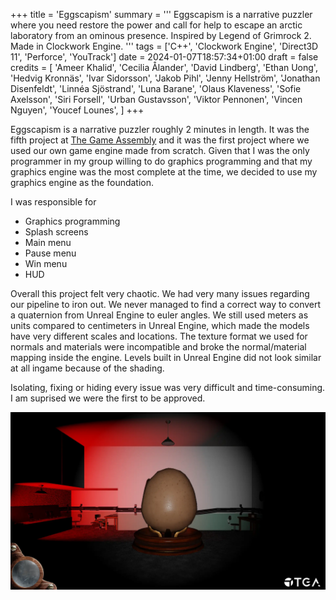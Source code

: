 +++
title = 'Eggscapism'
summary = '''
Eggscapism is a narrative puzzler where you need restore the power and call for help to escape an arctic laboratory from an ominous presence. Inspired by Legend of Grimrock 2. Made in Clockwork Engine.
'''
tags = ['C++', 'Clockwork Engine', 'Direct3D 11', 'Perforce', 'YouTrack']
date = 2024-01-07T18:57:34+01:00
draft = false
credits = [
    'Ameer Khalid',
    'Cecilia Ålander',
    'David Lindberg',
    'Ethan Uong',
    'Hedvig Kronnäs',
    'Ivar Sidorsson',
    'Jakob Pihl',
    'Jenny Hellström',
    'Jonathan Disenfeldt',
    'Linnéa Sjöstrand',
    'Luna Barane',
    'Olaus Klaveness',
    'Sofie Axelsson',
    'Siri Forsell',
    'Urban Gustavsson',
    'Viktor Pennonen',
    'Vincen Nguyen',
    'Youcef Lounes',
]
+++

Eggscapism is a narrative puzzler roughly 2 minutes in length. It was the fifth project 
at [The Game Assembly](https://thegameassembly.com) and it was the first project where 
we used our own game engine made from scratch. Given that I was the only programmer 
in my group willing to do graphics programming and that my graphics engine was the most 
complete at the time, we decided to use my graphics engine as the foundation.

I was responsible for
* Graphics programming
* Splash screens
* Main menu
* Pause menu
* Win menu
* HUD

Overall this project felt very chaotic. We had very many issues regarding our pipeline to iron out.
We never managed to find a correct way to convert a quaternion from Unreal Engine to 
euler angles. We still used meters as units compared to centimeters in Unreal Engine, which
made the models have very different scales and locations. The texture format we used for
normals and materials were incompatible and broke the normal/material mapping inside the engine.
Levels built in Unreal Engine did not look similar at all ingame because of the shading.

Isolating, fixing or hiding every issue was very difficult and time-consuming. I am suprised we were
the first to be approved.

![Screenshot of the main room with a huge egg.](egg.webp)